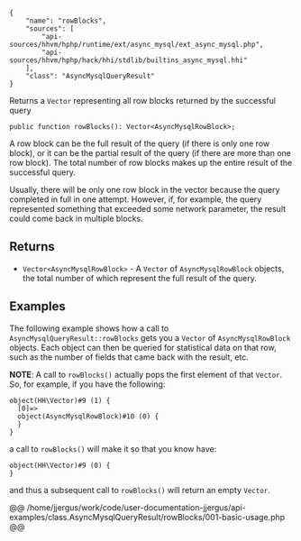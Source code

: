 ``` yamlmeta
{
    "name": "rowBlocks",
    "sources": [
        "api-sources/hhvm/hphp/runtime/ext/async_mysql/ext_async_mysql.php",
        "api-sources/hhvm/hphp/hack/hhi/stdlib/builtins_async_mysql.hhi"
    ],
    "class": "AsyncMysqlQueryResult"
}
```




Returns a ` Vector ` representing all row blocks returned by the successful
query




``` Hack
public function rowBlocks(): Vector<AsyncMysqlRowBlock>;
```




A row block can be the full result of the query (if there is only one
row block), or it can be the partial result of the query (if there are
more than one row block). The total number of row blocks makes up the
entire result of the successful query.




Usually, there will be only one row block in the vector because the
query completed in full in one attempt. However, if, for example, the
query represented something that exceeded some network parameter, the
result could come back in multiple blocks.




## Returns




+ ` Vector<AsyncMysqlRowBlock> ` - A `` Vector `` of ``` AsyncMysqlRowBlock ``` objects, the total number
  of which represent the full result of the query.




## Examples




The following example shows how a call to ` AsyncMysqlQueryResult::rowBlocks ` gets you a `` Vector `` of ``` AsyncMysqlRowBlock ``` objects. Each object can then be queried for statistical data on that row, such as the number of fields that came back with the result, etc.




**NOTE**: A call to ` rowBlocks() ` actually pops the first element of that `` Vector ``. So, for example, if you have the following:




```
object(HH\Vector)#9 (1) {
  [0]=>
  object(AsyncMysqlRowBlock)#10 (0) {
  }
}
```




a call to ` rowBlocks() ` will make it so that you know have:




```
object(HH\Vector)#9 (0) {
}
```




and thus a subsequent call to ` rowBlocks() ` will return an empty `` Vector ``.







@@ /home/jjergus/work/code/user-documentation-jjergus/api-examples/class.AsyncMysqlQueryResult/rowBlocks/001-basic-usage.php @@
<!-- HHAPIDOC -->

